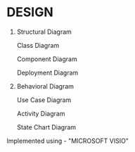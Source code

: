 # DESIGN
1. Structural Diagram
    
    Class Diagram
   
    Component Diagram
   
    Deployment Diagram
   
2. Behavioral Diagram

    Use Case Diagram
   
    Activity Diagram
   
    State Chart Diagram
   
Implemented using  - "MICROSOFT VISIO"
